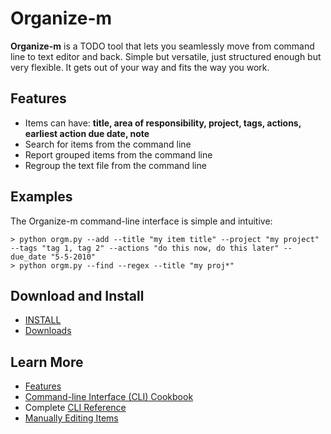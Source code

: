 Organize-m
==========
__Organize-m__ is a TODO tool that lets you seamlessly move from command line to text editor and back.  Simple but versatile, just structured enough but very flexible.  It gets out of your way and fits the way you work.

Features
--------
* Items can have: **title, area of responsibility, project, tags, actions, earliest action due date, note**
* Search for items from the command line
* Report grouped items from the command line
* Regroup the text file from the command line

Examples
--------
The Organize-m command-line interface is simple and intuitive:

`> python orgm.py --add --title "my item title" --project "my project" --tags "tag 1, tag 2" --actions "do this now, do this later" --due_date "5-5-2010"`<br/>
`> python orgm.py --find --regex --title "my proj*"`

Download and Install
--------------------
* [INSTALL](http://github.com/marksweiss/organize-m)
* [Downloads](http://github.com/marksweiss/organize-m/downloads)

Learn More
----------
* [Features](http://wiki.github.com/marksweiss/organize-m/features)
* [Command-line Interface (CLI) Cookbook](http://wiki.github.com/marksweiss/organize-m/command-line-interface-cookbook)
* Complete [CLI Reference](http://wiki.github.com/marksweiss/organize-m/command-line-interface-reference)
* [Manually Editing Items](http://wiki.github.com/marksweiss/organize-m/manual-editing)
